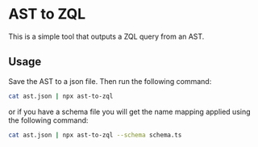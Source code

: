 # AST to ZQL

This is a simple tool that outputs a ZQL query from an AST.

## Usage

Save the AST to a json file. Then run the following command:

```bash
cat ast.json | npx ast-to-zql
```

or if you have a schema file you will get the name mapping applied using the
following command:

```bash
cat ast.json | npx ast-to-zql --schema schema.ts
```
